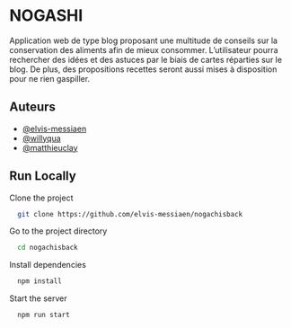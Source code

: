 
# NOGASHI

Application web de type blog proposant une multitude de conseils sur la conservation des aliments afin de mieux consommer. 
L’utilisateur pourra rechercher des idées et des astuces par le biais de cartes réparties sur le blog. 
De plus, des propositions recettes seront aussi mises à disposition pour ne rien gaspiller.


## Auteurs

- [@elvis-messiaen](https://github.com/elvis-messiaen)
- [@willyqua](https://github.com/willyqua)
- [@matthieuclay](https://www.github.com/matthieuclay)
## Run Locally

Clone the project

```bash
  git clone https://github.com/elvis-messiaen/nogachisback
```

Go to the project directory

```bash
  cd nogachisback
```

Install dependencies

```bash
  npm install
```

Start the server

```bash
  npm run start
```

